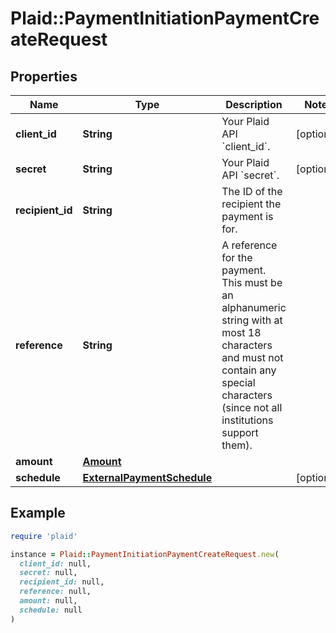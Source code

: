 # Plaid::PaymentInitiationPaymentCreateRequest

## Properties

| Name | Type | Description | Notes |
| ---- | ---- | ----------- | ----- |
| **client_id** | **String** | Your Plaid API &#x60;client_id&#x60;. | [optional] |
| **secret** | **String** | Your Plaid API &#x60;secret&#x60;. | [optional] |
| **recipient_id** | **String** | The ID of the recipient the payment is for. |  |
| **reference** | **String** | A reference for the payment. This must be an alphanumeric string with at most 18 characters and must not contain any special characters (since not all institutions support them). |  |
| **amount** | [**Amount**](Amount.md) |  |  |
| **schedule** | [**ExternalPaymentSchedule**](ExternalPaymentSchedule.md) |  | [optional] |

## Example

```ruby
require 'plaid'

instance = Plaid::PaymentInitiationPaymentCreateRequest.new(
  client_id: null,
  secret: null,
  recipient_id: null,
  reference: null,
  amount: null,
  schedule: null
)
```

